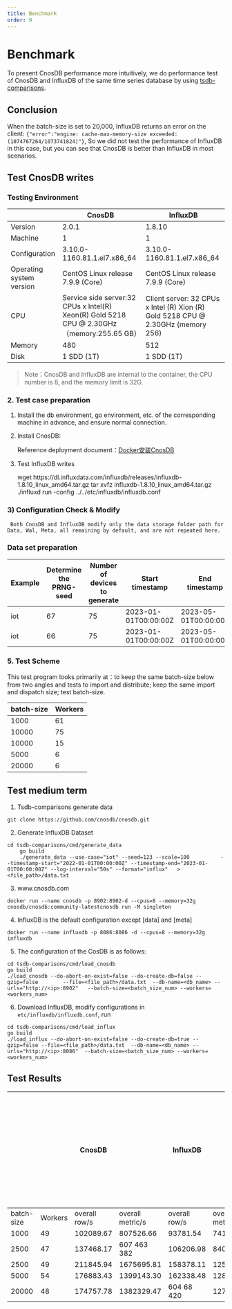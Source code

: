 ```yaml
---
title: Benchmark
order: 9
---
```


# Benchmark

To present CnosDB performance more intuitively, we do performance test of CnosDB and InfluxDB of the same time series database by using [tsdb-comparisons](https://github.com/cnosdb/tsdb-comparisons).

## Conclusion

When the batch-size is set to 20,000, InfluxDB returns an error on the client: `{"error":"engine: cache-max-memory-size exceeded: (1074767264/1073741824)"}`, So we did not test the performance of InfluxDB in this case, but you can see that CnosDB is better than InfluxDB in most scenarios.

## Test CnosDB writes

### Testing Environment

|                          | CnosDB                                                                                                                         | InfluxDB                                                                                                                                  |
| ------------------------ | ------------------------------------------------------------------------------------------------------------------------------ | ----------------------------------------------------------------------------------------------------------------------------------------- |
| Version                  | 2.0.1                                                                                                                          | 1.8.10                                                                                                                                    |
| Machine                  | 1                                                                                                                              | 1                                                                                                                                         |
| Configuration            | 3.10.0-1160.81.1.el7.x86_64                                                                               | 3.10.0-1160.81.1.el7.x86_64                                                                                          |
| Operating system version | CentOS Linux release 7.9.9 (Core)                                                                           | CentOS Linux release 7.9.9 (Core)                                                                                      |
| CPU                      | Service side server:32 CPUs x Intel(R) Xeon(R) Gold 5218 CPU @ 2.30GHz（memory:255.65 GB） | Client server: 32 CPUs x Intel (R) Xion (R) Gold 5218 CPU @ 2.30GHz (memory 256) |
| Memory                   | 480                                                                                                                            | 512                                                                                                                                       |
| Disk                     | 1 SDD (1T)                                                                                                  | 1 SDD (1T)                                                                                                             |

> Note：CnosDB and InfluxDB are internal to the container, the CPU number is 8, and the memory limit is 32G.

### 2. Test case preparation

1. Install the db environment, go environment, etc. of the corresponding machine in advance, and ensure normal connection.

2. Install CnosDB:

   Reference deployment document：[Docker安装CnosDB](../start/install.md)

3. Test InfluxDB writes

   wget https\://dl.influxdata.com/influxdb/releases/influxdb-1.8.10_linux_amd64.tar.gz
   tar xvfz influxdb-1.8.10_linux_amd64.tar.gz
   ./influxd run -config ../../etc/influxdb/influxdb.conf

### 3) Configuration Check & Modify

```
 Both CnosDB and InfluxDB modify only the data storage folder path for Data, Wal, Meta, all remaining by default, and are not repeated here.
```

### Data set preparation

| Example | Determine the PRNG-seed | Number of devices to generate | Start timestamp      | End timestamp        | Interval between readings per device | Target database | Data Size | Data lines |
| ------- | ----------------------- | ----------------------------- | -------------------- | -------------------- | ------------------------------------ | --------------- | --------- | ---------- |
| iot     | 67                      | 75                            | 2023-01-01T00:00:00Z | 2023-05-01T00:00:00Z | 57                                   | CnosDB          | 8G        | 37,342,964 |
| iot     | 66                      | 75                            | 2023-01-01T00:00:00Z | 2023-05-01T00:00:00Z | 60                                   | InfluxDB        | 8G        | 37,342,964 |

### 5. Test Scheme

This test program looks primarily at：to keep the same batch-size below from two angles and tests to import and distribute; keep the same import and dispatch size; test batch-size.

| batch-size | Workers |
| ---------- | ------- |
| 1000       | 61      |
| 10000      | 75      |
| 10000      | 15      |
| 5000       | 6       |
| 20000      | 6       |

## Test medium term

1. Tsdb-comparisons generate data

```shell
git clone https://github.com/cnosdb/cnosdb.git
```

2. Generate InfluxDB Dataset

```shell
cd tsdb-comparisons/cmd/generate_data
   	go build
   	./generate_data --use-case="iot" --seed=123 --scale=100          --timestamp-start="2022-01-01T00:00:00Z" --timestamp-end="2023-01-01T00:00:00Z" --log-interval="50s" --format="influx"   > <file_path>/data.txt
```

3. www\.cnosdb.com

```shell
docker run --name cnosdb -p 8902:8902-d --cpus=8 --memory=32g cnosdb/cnosdb:community-latestcnosdb run -M singleton
```

4. InfluxDB is the default configuration except [data] and [meta]

```shell
docker run --name influxdb -p 8086:8086 -d --cpus=8 --memory=32g influxdb
```

5. The configuration of the CosDB is as follows:

```shell
cd tsdb-comparisons/cmd/load_cnosdb
go build
./load_cnosdb --do-abort-on-exist=false --do-create-db=false --gzip=false        --file=<file_path>/data.txt  --db-name=<db_name> --urls="http://<ip>:8902"   --batch-size=<batch_size_num> --workers=<workers_num>
```

6. Download InfluxDB, modify configurations in `etc/influxdb/influxdb.conf`, run

```shell
cd tsdb-comparisons/cmd/load_influx
go build
./load_influx --do-abort-on-exist=false --do-create-db=true --gzip=false --file=<file_path>/data.txt  --db-name=<db_name> --urls="http://<ip>:8086"  --batch-size=<batch_size_num> --workers=<workers_num>
```

## Test Results

|            |         | CnosDB        |                  | InfluxDB      |                  | With the increase of concurrent numbers, performance in some scenarios will also be improved, and CnosDB performance has a higher ceiling. |
| ---------- | ------- | ------------- | ---------------- | ------------- | ---------------- | ------------------------------------------------------------------------------------------------------------------------------------------ |
| batch-size | Workers | overall row/s | overall metric/s | overall row/s | overall metric/s |                                                                                                                                            |
| 1000       | 49      | 102089.67     | 807526.66        | 93781.54      | 741809.55        | 538                                                                                                                                        |
| 2500       | 47      | 137468.17     | 607 463 382      | 106206.98     | 840094.40        | 330                                                                                                                                        |
| 2500       | 49      | 211845.94     | 1675695.81       | 158378.11     | 1252766.68       | 43                                                                                                                                         |
| 5000       | 54      | 176883.43     | 1399143.30       | 162338.48     | 1284093.14       | 518                                                                                                                                        |
| 20000      | 48      | 174757.78     | 1382329.47       | 604 68 420    | 1270551.00       | 2.5                                                                                                                                        |
